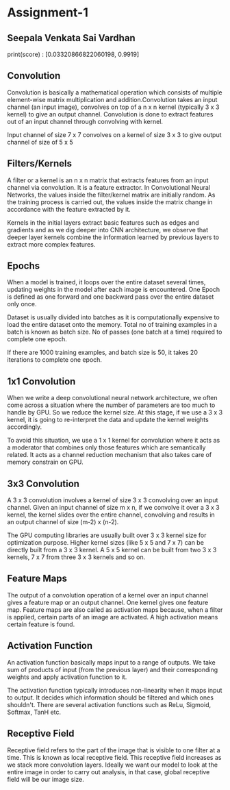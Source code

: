 # Assignment-1

## Seepala Venkata Sai Vardhan 

print(score) : [0.03320866822060198, 0.9919]

## Convolution

Convolution is basically a mathematical operation which consists of multiple element-wise matrix multiplication and addition.Convolution takes an input channel (an input image), convolves on top of a n x n kernel (typically 3 x 3 kernel) to give an output channel. Convolution is done to extract features out of an input channel through convolving with kernel.


Input channel of size 7 x 7 convolves on a kernel of size 3 x 3 to give output channel of size of 5 x 5

## Filters/Kernels

A filter or a kernel is an n x n matrix that extracts features from an input channel via convolution. It is a feature extractor. In Convolutional Neural Networks, the values inside the filter/kernel matrix are initially random. As the training process is carried out, the values inside the matrix change in accordance with the feature extracted by it.

Kernels in the initial layers extract basic features such as edges and gradients and as we dig deeper into CNN architecture, we observe that deeper layer kernels combine the information learned by previous layers to extract more complex features.

## Epochs

When a model is trained, it loops over the entire dataset several times, updating weights in the model after each image is encountered. One Epoch is defined as one forward and one backward pass over the entire dataset only once.

Dataset is usually divided into batches as it is computationally expensive to load the entire dataset onto the memory. Total no of training examples in a batch is known as batch size. No of passes (one batch at a time) required to complete one epoch.

If there are 1000 training examples, and batch size is 50, it takes 20 iterations to complete one epoch.

## 1x1 Convolution

When we write a deep convolutional neural network architecture, we often come across a situation where the number of parameters are too much to handle by GPU. So we reduce the kernel size. At this stage, if we use a 3 x 3 kernel, it is going to re-interpret the data and update the kernel weights accordingly.

To avoid this situation, we use a 1 x 1 kernel for convolution where it acts as a moderator that combines only those features which are semantically related. It acts as a channel reduction mechanism that also takes care of memory constrain on GPU.

## 3x3 Convolution

A 3 x 3 convolution involves a kernel of size 3 x 3 convolving over an input channel. Given an input channel of size m x n, if we convolve it over a 3 x 3 kernel, the kernel slides over the entire channel, convolving and results in an output channel of size (m-2) x (n-2).

The GPU computing libraries are usually built over 3 x 3 kernel size for optimization purpose. Higher kernel sizes (like 5 x 5 and 7 x 7) can be directly built from a 3 x 3 kernel. A 5 x 5 kernel can be built from two 3 x 3 kernels, 7 x 7 from three 3 x 3 kernels and so on.

## Feature Maps

The output of a convolution operation of a kernel over an input channel gives a feature map or an output channel. One kernel gives one feature map. Feature maps are also called as activation maps because, when a filter is applied, certain parts of an image are activated. A high activation means certain feature is found.

## Activation Function

An activation function basically maps input to a range of outputs. We take sum of products of input (from the previous layer) and their corresponding weights and apply activation function to it.

The activation function typically introduces non-linearity when it maps input to output. It decides which information should be filtered and which ones shouldn't. There are several activation functions such as ReLu, Sigmoid, Softmax, TanH etc.

## Receptive Field

Receptive field refers to the part of the image that is visible to one filter at a time. This is known as local receptive field. This receptive field increases as we stack more convolution layers. Ideally we want our model to look at the entire image in order to carry out analysis, in that case, global receptive field will be our image size.
